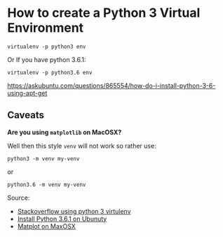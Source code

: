# How to create a Python 3 Virtual Environment

```
virtualenv -p python3 env
```

Or If you have python 3.6.1:

```
virtualenv -p python3.6 env
```

https://askubuntu.com/questions/865554/how-do-i-install-python-3-6-using-apt-get


## Caveats

**Are you using `matplotlib` on MacOSX?**

Well then this style `venv` will not work so rather use:

    python3 -m venv my-venv

or

    python3.6 -m venv my-venv

Source: 

* [Stackoverflow using python 3 virtulenv](http://stackoverflow.com/questions/23842713/using-python-3-in-virtualenv)
* [Install Python 3.6.1 on Ubunuty](https://askubuntu.com/questions/865554/how-do-i-install-python-3-6-using-apt-get)
* [Matplot on MaxOSX](https://matplotlib.org/faq/osx_framework.html)